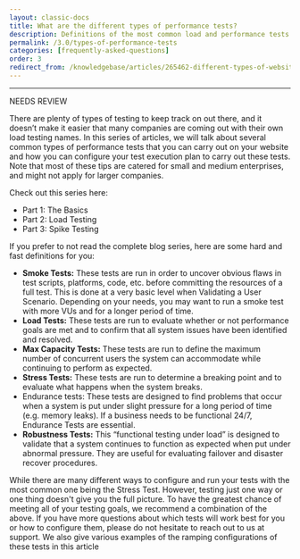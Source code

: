```yaml
---
layout: classic-docs
title: What are the different types of performance tests?
description: Definitions of the most common load and performance tests
permalink: /3.0/types-of-performance-tests
categories: [frequently-asked-questions]
order: 3
redirect_from: /knowledgebase/articles/265462-different-types-of-website-performance-testing
---
```


***

NEEDS REVIEW 


There are plenty of types of testing to keep track on out there, and it doesn’t make it easier that many companies are coming out with their own load testing names. In this series of articles, we will talk about several common types of performance tests that you can carry out on your website and how you can configure your test execution plan to carry out these tests. Note that most of these tips are catered for small and medium enterprises, and might not apply for larger companies.

Check out this series here:
- Part 1: The Basics
- Part 2: Load Testing
- Part 3: Spike Testing

If you prefer to not read the complete blog series, here are some hard and fast definitions for you:
- **Smoke Tests:** These tests are run in order to uncover obvious flaws in test scripts, platforms, code, etc. before committing the resources of a full test. This is done at a very basic level when Validating a User Scenario. Depending on your needs, you may want to run a smoke test with more VUs and for a longer period of time.
- **Load Tests:** These tests are run to evaluate whether or not performance goals are met and to confirm that all system issues have been identified and resolved. 
- **Max Capacity Tests:** These tests are run to define the maximum number of concurrent users the system can accommodate while continuing to perform as expected.
- **Stress Tests:** These tests are run to determine a breaking point and to evaluate what happens when the system breaks.
- Endurance tests: These tests are designed to find problems that occur when a system is put under slight pressure for a long period of time (e.g. memory leaks). If a business needs to be functional 24/7, Endurance Tests are essential.
- **Robustness Tests:** This “functional testing under load” is designed to validate that a system continues to function as expected when put under abnormal pressure. They are useful for evaluating failover and disaster recover procedures.

While there are many different ways to configure and run your tests with the most common one being the Stress Test. However, testing just one way or one thing doesn't give you the full picture. To have the greatest chance of meeting all of your testing goals, we recommend a combination of the above. If you have more questions about which tests will work best for you or how to configure them, please do not hesitate to reach out to us at support. We also give various examples of the ramping configurations of these tests in this article
